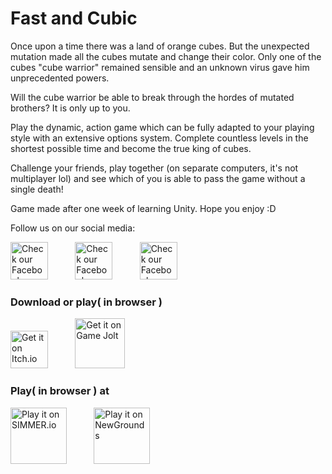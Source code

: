 # Fast and Cubic

Once upon a time there was a land of orange cubes. But the unexpected mutation made all the cubes mutate and change their color. Only one of the cubes "cube warrior" remained sensible and an unknown virus gave him unprecedented powers.

Will the cube warrior be able to break through the hordes of mutated brothers? It is only up to you.

Play the dynamic, action game which can be fully adapted to your playing style with an extensive options system. Complete countless levels in the shortest possible time and become the true king of cubes.

Challenge your friends, play together (on separate computers, it's not multiplayer lol) and see which of you is able to pass the game without a single death!

Game made after one week of learning Unity. Hope you enjoy :D

Follow us on our social media:  

[<img src="https://www.facebook.com/images/fb_icon_325x325.png"
alt="Check our Facebook"
height="60">](https://www.facebook.com/Boban-Games-Studio-118182073315245/) &nbsp; &nbsp; &nbsp; &nbsp; &nbsp; 
[<img src="https://3.bp.blogspot.com/-NxouMmz2bOY/T8_ac97cesI/AAAAAAAAGg0/e3vY1_bdnbE/s320/Twitter+logo+2012.png"
alt="Check our Facebook"
height="60">](https://twitter.com/BobanGamesStudi) &nbsp; &nbsp; &nbsp; &nbsp; &nbsp; 
[<img src="https://i.pinimg.com/originals/76/00/8b/76008bb9685d410d47fe1fa01dc54f15.jpg"
alt="Check our Facebook"
height="60">](https://www.instagram.com/bobangamesstudio/)

### Download or play( in browser )

[<img src="https://static.itch.io/images/badge.svg"
alt="Get it on Itch.io"
height="60">](https://boban-games-studio.itch.io/fast-and-cubic) &nbsp; &nbsp; &nbsp; &nbsp; &nbsp; 
[<img src="https://media-exp1.licdn.com/dms/image/C4D0BAQGjRt6NufFSHw/company-logo_200_200/0?e=2159024400&v=beta&t=Z1w2AA9qlFv-306xDjemCtAE-Abwez-XtRKu5owVYrw"
alt="Get it on Game Jolt"
height="80">](https://gamejolt.com/games/Fast_and_Cubic/521280)  


### Play( in browser ) at

[<img src="https://assetstorev1-prd-cdn.unity3d.com/key-image/d4db4e99-cbb9-4ce9-b2fa-fb965c68b0f3.png"
alt="Play it on SIMMER.io"
height="90">](https://simmer.io/@BobanGamesStudi/fast-and-cubic) &nbsp; &nbsp; &nbsp; &nbsp; &nbsp; 
[<img src="https://vignette.wikia.nocookie.net/logopedia/images/e/e5/Newgrounds_Tankman_logo.svg/revision/latest/scale-to-width-down/340?cb=20200531073710"
alt="Play it on NewGrounds"
height="90">](https://www.newgrounds.com/portal/view/761335)

